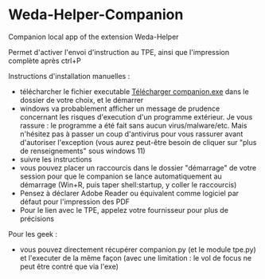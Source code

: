 # Weda-Helper-Companion

Companion local app of the extension Weda-Helper

Permet d'activer l'envoi d'instruction au TPE, ainsi que l'impression complète après ctrl+P

Instructions d'installation manuelles :
- télécharcher le fichier executable [Télécharger companion.exe](https://github.com/Refhi/Weda-Helper-Companion/releases/latest/download/companion.exe) dans le dossier de votre choix, et le démarrer
- windows va probablement afficher un message de prudence concernant les risques d'execution d'un programme extérieur. Je vous rassure : le programme a été fait sans aucun virus/malware/etc. Mais n'hésitez pas à passer un coup d'antivirus pour vous rassurer avant d'autoriser l'exception (vous aurez peut-être besoin de cliquer sur "plus de renseignements" sous windows 11)
- suivre les instructions
- vous pouvez placer un raccourcis dans le dossier "démarrage" de votre session pour que le companion se lance automatiquement au démarrage (Win+R, puis taper shell:startup, y coller le raccourcis)
- Pensez à déclarer Adobe Reader ou équivalent comme logiciel par défaut pour l'impression des PDF
- Pour le lien avec le TPE, appelez votre fournisseur pour plus de précisions

Pour les geek :
- vous pouvez directement récupérer companion.py (et le module tpe.py) et l'executer de la même façon (avec une limitation : le vol de focus ne peut être contré que via l'exe)
